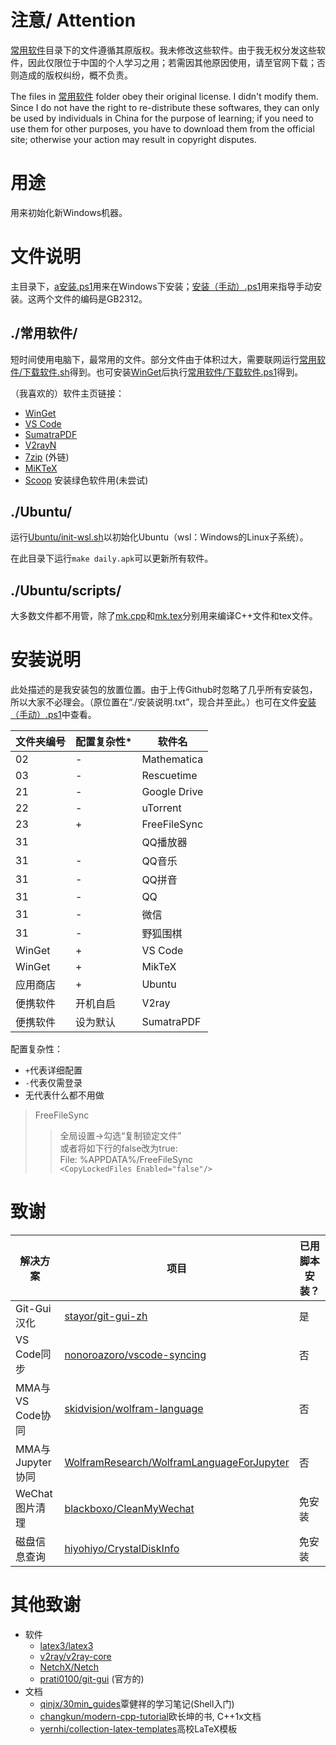 # 注意/ Attention
[常用软件](常用软件/)目录下的文件遵循其原版权。我未修改这些软件。由于我无权分发这些软件，因此仅限位于中国的个人学习之用；若需因其他原因使用，请至官网下载；否则造成的版权纠纷，概不负责。

The files in [常用软件](常用软件/) folder obey their original license. I didn't modify them. Since I do not have the right to re-distribute these softwares, they can only be used by individuals in China for the purpose of learning; if you need to use them for other purposes, you have to download them from the official site; otherwise your action may result in copyright disputes.

# 用途
用来初始化新Windows机器。

# 文件说明
主目录下，[a安装.ps1](a安装.ps1)用来在Windows下安装；[安装（手动）.ps1](安装（手动）.ps1)用来指导手动安装。这两个文件的编码是GB2312。

## ./常用软件/
短时间使用电脑下，最常用的文件。部分文件由于体积过大，需要联网运行[常用软件/下载软件.sh](常用软件/下载软件.sh)得到。也可安装[WinGet](常用软件/winget%20v0.1.appxbundle)后执行[常用软件/下载软件.ps1](常用软件/下载软件.ps1)得到。

（我喜欢的）软件主页链接：
- [WinGet](https://github.com/microsoft/winget-cli)
- [VS Code](https://github.com/microsoft/vscode)
- [SumatraPDF](https://github.com/sumatrapdfreader/sumatrapdf)
- [V2rayN](https://github.com/2dust/v2rayN)
- [7zip](https://www.7-zip.org/) (外链)
- [MiKTeX](https://github.com/MiKTeX/miktex)
- [Scoop](https://github.com/lukesampson/scoop) 安装绿色软件用(未尝试)

## ./Ubuntu/
运行[Ubuntu/init-wsl.sh](Ubuntu/init-wsl.sh)以初始化Ubuntu（wsl：Windows的Linux子系统）。

在此目录下运行`make daily.apk`可以更新所有软件。
## ./Ubuntu/scripts/
大多数文件都不用管，除了[mk.cpp](Ubuntu/scripts/mk.cpp)和[mk.tex](Ubuntu/scripts/mk.tex)分别用来编译C++文件和tex文件。

# 安装说明
此处描述的是我安装包的放置位置。由于上传Github时忽略了几乎所有安装包，所以大家不必理会。（原位置在“./安装说明.txt”，现合并至此。）也可在文件[安装（手动）.ps1](安装（手动）.ps1)中查看。

| 文件夹编号 | 配置复杂性* | 软件名       |
| - | - | -  |
| 02         | -           | Mathematica  |
| 03         | -           | Rescuetime   |
| 21         | -           | Google Drive |
| 22         | -           | uTorrent     |
| 23         | +           | FreeFileSync |
| 31         |             | QQ播放器     |
| 31         | -           | QQ音乐       |
| 31         | -           | QQ拼音       |
| 31         | -           | QQ           |
| 31         | -           | 微信         |
| 31         | -           | 野狐围棋     |
| WinGet     | +           | VS Code      |
| WinGet     | +           | MikTeX       |
| 应用商店   | +           | Ubuntu       |
| 便携软件   | 开机自启    | V2ray        |
| 便携软件   | 设为默认    | SumatraPDF   |

配置复杂性：
* `+`代表详细配置
* `-`代表仅需登录
* 无代表什么都不用做

> FreeFileSync  
>> 全局设置->勾选“复制锁定文件”  
>> 或者将如下行的false改为true:  
>> File: %APPDATA%/FreeFileSync  
>> `<CopyLockedFiles Enabled="false"/>` 

# 致谢
| 解决方案 | 项目 | 已用脚本安装？ |
| - | - | - |
| Git-Gui汉化 | [stayor/git-gui-zh](https://github.com/stayor/git-gui-zh) | 是 |
| VS Code同步 | [nonoroazoro/vscode-syncing](https://github.com/nonoroazoro/vscode-syncing) | 否 |
| MMA与VS Code协同 | [skidvision/wolfram-language](https://github.com/skidvision/wolfram-language) | 否 |
| MMA与Jupyter协同 | [WolframResearch/WolframLanguageForJupyter](https://github.com/WolframResearch/WolframLanguageForJupyter) | 否 |
| WeChat图片清理 | [blackboxo/CleanMyWechat](https://github.com/blackboxo/CleanMyWechat) | 免安装 |
| 磁盘信息查询 | [hiyohiyo/CrystalDiskInfo](https://github.com/hiyohiyo/CrystalDiskInfo) | 免安装 |

# 其他致谢
- 软件
	- [latex3/latex3](https://github.com/latex3/latex3)
	- [v2ray/v2ray-core](https://github.com/v2ray/v2ray-core)
	- [NetchX/Netch](https://github.com/NetchX/Netch)
	- [prati0100/git-gui](https://github.com/prati0100/git-gui) (官方的)
- 文档
	- [qinjx/30min_guides](https://github.com/qinjx/30min_guides)覃健祥的学习笔记(Shell入门)
	- [changkun/modern-cpp-tutorial](https://github.com/changkun/modern-cpp-tutorial)欧长坤的书, C++1x文档
	- [yernhi/collection-latex-templates](https://github.com/yernhi/collection-latex-templates)高校LaTeX模板